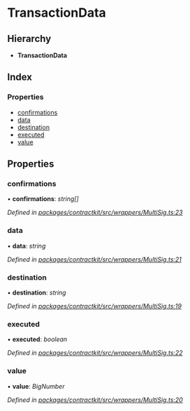 # TransactionData

## Hierarchy

* **TransactionData**

## Index

### Properties

* [confirmations](../interfaces/_wrappers_multisig_.transactiondata.md#confirmations)
* [data](../interfaces/_wrappers_multisig_.transactiondata.md#data)
* [destination](../interfaces/_wrappers_multisig_.transactiondata.md#destination)
* [executed](../interfaces/_wrappers_multisig_.transactiondata.md#executed)
* [value](../interfaces/_wrappers_multisig_.transactiondata.md#value)

## Properties

### confirmations

• **confirmations**: _string\[\]_

_Defined in_ [_packages/contractkit/src/wrappers/MultiSig.ts:23_](https://github.com/celo-org/celo-monorepo/blob/master/packages/contractkit/src/wrappers/MultiSig.ts#L23)

### data

• **data**: _string_

_Defined in_ [_packages/contractkit/src/wrappers/MultiSig.ts:21_](https://github.com/celo-org/celo-monorepo/blob/master/packages/contractkit/src/wrappers/MultiSig.ts#L21)

### destination

• **destination**: _string_

_Defined in_ [_packages/contractkit/src/wrappers/MultiSig.ts:19_](https://github.com/celo-org/celo-monorepo/blob/master/packages/contractkit/src/wrappers/MultiSig.ts#L19)

### executed

• **executed**: _boolean_

_Defined in_ [_packages/contractkit/src/wrappers/MultiSig.ts:22_](https://github.com/celo-org/celo-monorepo/blob/master/packages/contractkit/src/wrappers/MultiSig.ts#L22)

### value

• **value**: _BigNumber_

_Defined in_ [_packages/contractkit/src/wrappers/MultiSig.ts:20_](https://github.com/celo-org/celo-monorepo/blob/master/packages/contractkit/src/wrappers/MultiSig.ts#L20)

